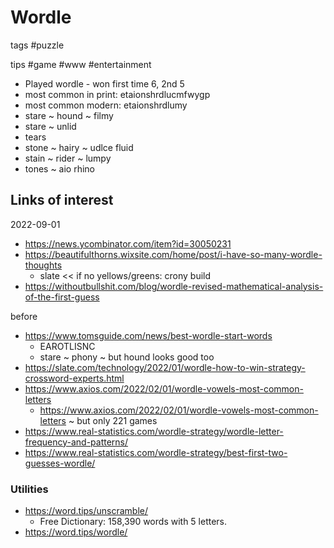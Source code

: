 # Wordle

tags #puzzle

tips #game #www #entertainment

* Played wordle - won first time 6, 2nd 5
* most common in print: etaionshrdlucmfwygp
* most common modern: etaionshrdlumy
* stare ~ hound ~ filmy
* stare ~ unlid
* tears
* stone ~ hairy ~ udlce fluid
* stain ~ rider ~ lumpy
* tones ~ aio rhino

## Links of interest

2022-09-01
* https://news.ycombinator.com/item?id=30050231
* https://beautifulthorns.wixsite.com/home/post/i-have-so-many-wordle-thoughts
  * slate << if no yellows/greens: crony build
* https://withoutbullshit.com/blog/wordle-revised-mathematical-analysis-of-the-first-guess

before
* https://www.tomsguide.com/news/best-wordle-start-words
  * EAROTLISNC
  * stare ~ phony ~ but hound looks good too
* https://slate.com/technology/2022/01/wordle-how-to-win-strategy-crossword-experts.html
* https://www.axios.com/2022/02/01/wordle-vowels-most-common-letters
  * https://www.axios.com/2022/02/01/wordle-vowels-most-common-letters ~ but only 221 games
* https://www.real-statistics.com/wordle-strategy/wordle-letter-frequency-and-patterns/
* https://www.real-statistics.com/wordle-strategy/best-first-two-guesses-wordle/

### Utilities

* https://word.tips/unscramble/
  * Free Dictionary: 158,390 words with 5 letters.
* https://word.tips/wordle/

